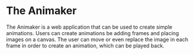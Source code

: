 # The Animaker

The Animaker is a web application that can be used to create simple animations. Users can create animations be adding frames and placing images on a canvas. The user can move or even replace the image in each frame in order to create an animation, which can be played back.
